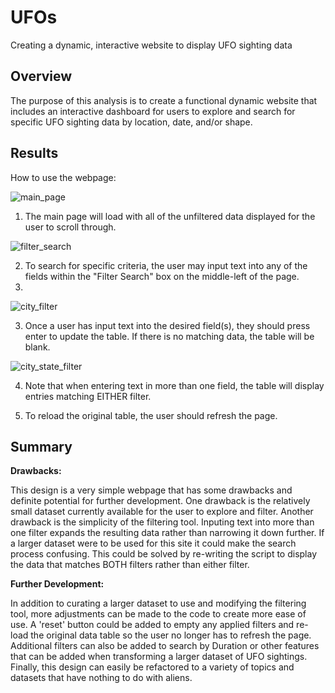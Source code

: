 # UFOs
Creating a dynamic, interactive website to display UFO sighting data

## Overview
The purpose of this analysis is to create a functional dynamic website that includes an interactive dashboard for users to explore and search for specific UFO sighting data by location, date, and/or shape. 

## Results
How to use the webpage:

![main_page](https://user-images.githubusercontent.com/99051640/183771869-03a47280-15d5-4123-8a36-7dfb5b0fa3a0.png)

1) The main page will load with all of the unfiltered data displayed for the user to scroll through. 

![filter_search](https://user-images.githubusercontent.com/99051640/183771736-4efe74e1-3a25-4a47-b32a-2b2c03530c73.png)

2) To search for specific criteria, the user may input text into any of the fields within the "Filter Search" box on the middle-left of the page.
3) 
![city_filter](https://user-images.githubusercontent.com/99051640/183771971-1d75ff1f-cf55-40f7-be08-ee236393a623.png)

3) Once a user has input text into the desired field(s), they should press enter to update the table. If there is no matching data, the table will be blank.

![city_state_filter](https://user-images.githubusercontent.com/99051640/183771447-e84e45e6-28de-4a55-ab1c-675c7fb4a135.png)

4) Note that when entering text in more than one field, the table will display entries matching EITHER filter.

5) To reload the original table, the user should refresh the page. 

## Summary

**Drawbacks:**

This design is a very simple webpage that has some drawbacks and definite potential for further development. One drawback is the relatively small dataset currently available for the user to explore and filter. Another drawback is the simplicity of the filtering tool. Inputing text into more than one filter expands the resulting data rather than narrowing it down further. If a larger dataset were to be used for this site it could make the search process confusing. This could be solved by re-writing the script to display the data that matches BOTH filters rather than either filter. 

**Further Development:**

In addition to curating a larger dataset to use and modifying the filtering tool, more adjustments can be made to the code to create more ease of use. A 'reset' button could be added to empty any applied filters and re-load the original data table so the user no longer has to refresh the page. Additional filters can also be added to search by Duration or other features that can be added when transforming a larger dataset of UFO sightings. Finally, this design can easily be refactored to a variety of topics and datasets that have nothing to do with aliens. 
